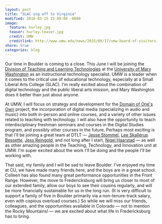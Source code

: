 ```yaml
---
layout: post
title: "SLAC-ing off to Virginia"
modified: 2016-03-25 15:09:00 -0600
image:
  feature: hurley.jpg
  teaser: hurley-teaser.jpg
  credit: UMW
  creditlink: http://www.umw.edu/news/2015/09/17/umw-board-of-visitors-renames-center-to-honor-hurley/
share: true
categories: blog
---
```


Our time in Boulder is coming to a close. This June I will be joining the [Division of Teaching and Learning Technologies](https://academics.umw.edu/dtlt/) at the [University of Mary Washington](http://www.umw.edu/) as an instructional technology specialist. UMW is a leader when it comes to the critical use of educational technology, especially at a Small Liberal Arts College (SLAC). I'm really excited about the combination of digital technology and the public liberal arts mission, and Mary Washington does it better than just about anyone.

At UMW, I will focus on strategy and development for the [Domain of One's Own](http://umw.domains/) project, the incorporation of digital media (specializing in audio and music) into both in-person and online courses, and a variety of other issues related to teaching with technology. I will also have the opportunity to teach interdisciplinary freshman seminars and courses in the Digital Studies program, and possibly other courses in the future. Perhaps most exciting is that I'll be joining a great team at DTLT ― [Jesse Stommel](http://jessestommel.com/), [Lee Skallerup Bessette](http://readywriting.org/), [Jess Reingold](http://jessicareingold.com/), and not long after I start, [Nigel Haarstad](https://twitter.com/NigelHaarstad) ― as well as other amazing people in the Teaching, Technology, and Innovation unit at UMW. I'm super excited about the work I'll be doing and the people I'll be working with.

That said, my family and I will be sad to leave Boulder. I've enjoyed my time at CU, we have made many friends here, and the boys are in a great school. Colleen has also found many great performance opportunities in the Front Range. However, the move to Fredericksburg will bring us closer to most of our extended family, allow our boys to see their cousins regularly, and will be more financially sustainable for us in the long run. (It is very difficult to support a family of five in Boulder primarily via a non-tenure-track salary, even with copious overload courses.) So while we will miss our friends, colleagues, and the opportunities available in Colorado ― not to mention the Rocky Mountains! ― we are excited about what life in Fredericksburg has to bring.
